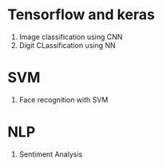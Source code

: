 # Tensorflow and keras

1. Image classification using CNN
2. Digit CLassification using NN

# SVM
1. Face recognition with SVM

# NLP
1. Sentiment Analysis
